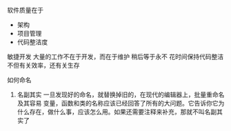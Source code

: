 软件质量在于
- 架构
- 项目管理
- 代码整洁度

敏捷开发
大量的工作不在于开发，而在于维护
稍后等于永不
花时间保持代码整洁不但有关效率，还有关生存

如何命名
1. 名副其实
   一旦发现好的命名，就替换掉旧的，在现代的编辑器上，批量重命名及其容易
   变量，函数和类的名称应该已经回答了所有的大问题。它告诉你它为什么存在，做什么事，应该怎么用。如果还需要注释来补充，那就不叫名副其实了
   